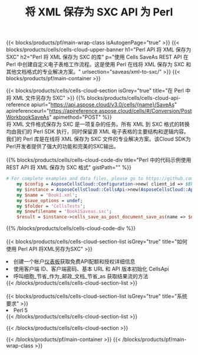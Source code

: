 ﻿---
title: 将 XML 保存为 SXC API 为 Perl
description: 使用Aspose.Cells Cloud SDK for Perl将XML格式文件保存为SXC格式文件。
url: /zh/perl/saveas/xml-to-sxc/
---
{{< blocks/products/pf/main-wrap-class isAutogenPage="true" >}}
{{< blocks/products/cells/cells-cloud-upper-banner h1="Perl API 将 XML 保存为 SXC" h2="Perl 将 XML 保存为 SXC 的库" p="使用 Cells SaveAs REST API 在 Perl 中创建自定义电子表格工作流程。这是使用 Perl 在线将 XML 保存为 SXC 和其他文档格式的专业解决方案。" urlsection="saveas/xml-to-sxc/" >}}
{{< blocks/products/pf/main-container >}}

{{< blocks/products/cells/cells-cloud-section isGrey="true" title="在 Perl 中将 XML 文件另存为 SXC" >}}
{{% blocks/products/cells/cells-cloud-api-reference apiurl="https://api.aspose.cloud/v3.0/cells/{name}/SaveAs" apireferenceurl="https://apireference.aspose.cloud/cells/#/Conversion/PostWorkbookSaveAs" apimethod="POST" %}}
<br/>
将 XML 文件格式保存为 SXC 是一项复杂的任务。所有 XML 到 SXC 格式的转换均由我们的 Perl SDK 执行，同时保留源 XML 电子表格的主要结构和逻辑内容。我们的 Perl 库是在线将 XML 保存为 SXC 文件的专业解决方案。该Cloud SDK为Perl开发者提供了强大的功能和完美的SXC输出。
<br/>
<br/>
{{% blocks/products/cells/cells-cloud-code-div title="Perl 中的代码示例使用 REST API 将 XML 保存为 SXC 格式" gistPath="" %}}
  
```perl
# For complete examples and data files, please go to https://github.com/aspose-cells-cloud/aspose-cells-cloud-perl/
    my $config = AsposeCellsCloud::Configuration->new( client_id => $ENV{'ProductClientId'}, client_secret => $ENV{'ProductClientSecret'});
    my $instance = AsposeCellsCloud::CellsApi->new(AsposeCellsCloud::ApiClient->new( $config));
    my $name = 'Book1.xml';
    my $save_options = undef;
    my $folder = 'CellsTests';
    my $newfilename = 'Book1Saveas.sxc';
    $result = $instance->cells_save_as_post_document_save_as(name => $name,save_options => $save_options, newfilename => $newfilename, folder => $folder);
```
  
{{% /blocks/products/cells/cells-cloud-code-div %}}
<br/>
<br/>
{{< blocks/products/cells/cells-cloud-section-list isGrey="true" title="如何使用 Perl API 将XML另存为SXC" >}}
<li>创建一个帐户<a href="https://dashboard.aspose.cloud/">仪表板</a>获取免费API配额和授权详细信息</li>
<li>使用客户端 ID、客户端密码、基本 URL 和 API 版本初始化 CellsApi</li>
<li>呼叫细胞_节省_作为_邮政_文档_节省_as 获取结果流的方法</li>
{{< /blocks/products/cells/cells-cloud-section-list >}}
<br/>
<br/>
{{< blocks/products/cells/cells-cloud-section-list isGrey="true" title="系统要求" >}}
<li>Perl 5</li>
{{< /blocks/products/cells/cells-cloud-section-list >}}

{{< /blocks/products/cells/cells-cloud-section >}}

{{< /blocks/products/pf/main-container >}}
{{< /blocks/products/pf/main-wrap-class >}}
